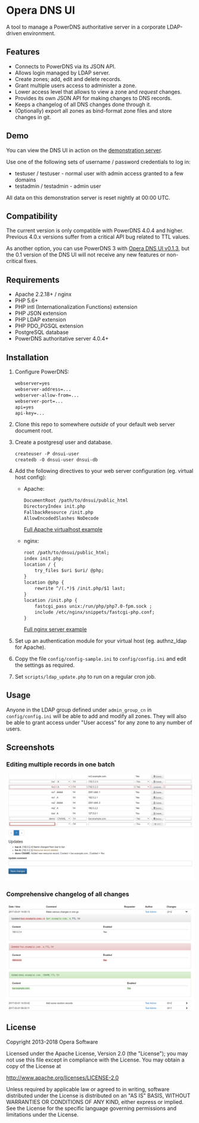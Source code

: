 Opera DNS UI
============

A tool to manage a PowerDNS authoritative server in a corporate LDAP-driven environment.

Features
--------

* Connects to PowerDNS via its JSON API.
* Allows login managed by LDAP server.
* Create zones; add, edit and delete records.
* Grant multiple users access to administer a zone.
* Lower access level that allows to view a zone and *request* changes.
* Provides its own JSON API for making changes to DNS records.
* Keeps a changelog of all DNS changes done through it.
* (Optionally) export all zones as bind-format zone files and store changes in git.

Demo
----

You can view the DNS UI in action on the [demonstration server](https://dnsui.xiven.com/).

Use one of the following sets of username / password credentials to log in:

* testuser / testuser - normal user with admin access granted to a few domains
* testadmin / testadmin - admin user

All data on this demonstration server is reset nightly at 00:00 UTC.

Compatibility
-------------

The current version is only compatible with PowerDNS 4.0.4 and higher. Previous 4.0.x versions suffer from a critical API bug related to TTL values.

As another option, you can use PowerDNS 3 with
[Opera DNS UI v0.1.3](https://github.com/operasoftware/dns-ui/releases/tag/v0.1.3), but the 0.1 version of the DNS UI will not receive any new features or non-critical fixes.

Requirements
------------

* Apache 2.2.18+ / nginx
* PHP 5.6+
* PHP intl (Internationalization Functions) extension
* PHP JSON extension
* PHP LDAP extension
* PHP PDO_PGSQL extension
* PostgreSQL database
* PowerDNS authoritative server 4.0.4+

Installation
------------

1.  Configure PowerDNS:

        webserver=yes
        webserver-address=...
        webserver-allow-from=...
        webserver-port=...
        api=yes
        api-key=...

2.  Clone this repo to somewhere *outside* of your default web server document root.

3.  Create a postgresql user and database.

        createuser -P dnsui-user
        createdb -O dnsui-user dnsui-db

4.  Add the following directives to your web server configuration (eg. virtual host config):

    *   Apache:

            DocumentRoot /path/to/dnsui/public_html
            DirectoryIndex init.php
            FallbackResource /init.php
            AllowEncodedSlashes NoDecode

        [Full Apache virtualhost example](https://github.com/operasoftware/dns-ui/wiki/Example-configuration:-apache)

    *   nginx:

            root /path/to/dnsui/public_html;
            index init.php;
            location / {
                try_files $uri $uri/ @php;
            }
            location @php {
                rewrite ^/(.*)$ /init.php/$1 last;
            }
            location /init.php {
                fastcgi_pass unix:/run/php/php7.0-fpm.sock ;
                include /etc/nginx/snippets/fastcgi-php.conf;
            }

        [Full nginx server example](https://github.com/operasoftware/dns-ui/wiki/Example-configuration:-nginx)

5.  Set up an authentication module for your virtual host (eg. authnz_ldap for Apache).

6.  Copy the file `config/config-sample.ini` to `config/config.ini` and edit the settings as required.

7.  Set `scripts/ldap_update.php` to run on a regular cron job.

Usage
-----

Anyone in the LDAP group defined under `admin_group_cn` in `config/config.ini` will be able to add and modify all zones.
They will also be able to grant access under "User access" for any zone to any number of users.

Screenshots
-----------

### Editing multiple records in one batch
![Editing multiple records in one batch](public_html/screenshot-zoneedit.png)

### Comprehensive changelog of all changes
![Comprehensive changelog of all changes](public_html/screenshot-changelog.png)

License
-------

Copyright 2013-2018 Opera Software

Licensed under the Apache License, Version 2.0 (the "License");
you may not use this file except in compliance with the License.
You may obtain a copy of the License at

   http://www.apache.org/licenses/LICENSE-2.0

Unless required by applicable law or agreed to in writing, software
distributed under the License is distributed on an "AS IS" BASIS,
WITHOUT WARRANTIES OR CONDITIONS OF ANY KIND, either express or implied.
See the License for the specific language governing permissions and
limitations under the License.
